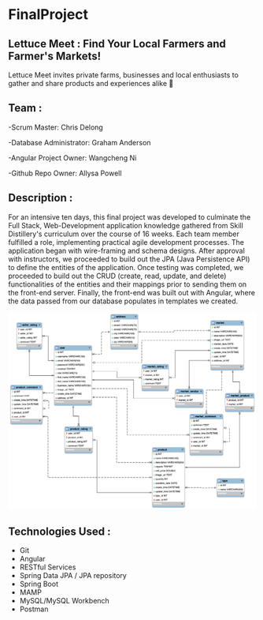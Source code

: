 # FinalProject

## Lettuce Meet : Find Your Local Farmers and Farmer's Markets! 
Lettuce Meet invites private farms, businesses and local enthusiasts to gather and share products and experiences alike 🥕 

## Team : 
-Scrum Master: Chris Delong 

-Database Administrator: Graham Anderson

-Angular Project Owner: Wangcheng Ni 

-Github Repo Owner: Allysa Powell 

## Description : 
For an intensive ten days, this final project was developed to culminate the Full Stack, Web-Development application knowledge gathered from Skill Distillery's curriculum over the course of 16 weeks. Each team member fulfilled a role, implementing practical agile development processes. The application began with wire-framing and schema designs. After approval with instructors, we proceeded to build out the JPA (Java Persistence API) to define the entities of the application. Once testing was completed, we proceeded to build out the CRUD (create, read, update, and delete) functionalities of the entities and their mappings prior to sending them on the front-end server. Finally, the front-end was built out with Angular, where the data passed from our database populates in templates we created. 

<img height="400" width="580" src="https://github.com/ai24m/FinalProject/blob/main/DB/lettucemeetERR.png"/>





## Technologies Used : 
* Git
* Angular 
* RESTful Services
* Spring Data JPA / JPA repository
* Spring Boot
* MAMP
* MySQL/MySQL Workbench
* Postman 

